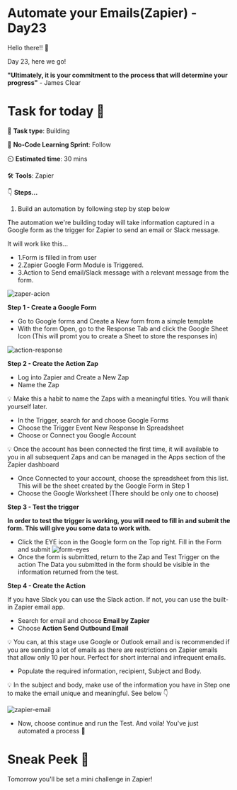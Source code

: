 # Automate your Emails(Zapier) - Day23


Hello there!! 👋

Day 23, here we go! 

**"Ultimately, it is your commitment to the process that will determine your progress"** - James Clear


#  Task for today 🚀

📝 **Task type**: Building

🧱 **No-Code Learning Sprint**: Follow

⏲️ **Estimated time**: 30 mins

🛠️ **Tools**: Zapier

👇 **Steps...**

1. Build an automation by following step by step below

The automation we're building today will take information captured in a Google form as the trigger for Zapier to send an email or Slack message.

It will work like this...

- 1.Form is filled in from user
- 2.Zapier Google Form Module is Triggered.
- 3.Action to Send email/Slack message with a relevant message from the form.
  
![zaper-acion](https://ci6.googleusercontent.com/proxy/2xgAih0SHAXyaDXMdb_RczvssVUBW1xdG8W9b4nmhRM39sOWCd2W-uS5pr6UqfEp4Bxa4tfmBb97lPUqNspAJQ2GU50VDD3ZMlkVgE1CKl16pJKRUAec0r0NYbBeNr0t4oZxCcxMXUsbUZ-SiJU=s0-d-e1-ft#https://bucket.mlcdn.com/a/2070/2070180/images/e195520ba510c4d90b35ad507bc62f076817cf24.png)

**Step 1 - Create a Google Form**

+ Go to Google forms and Create a New form from a simple template
+ With the form Open, go to the Response Tab and click the Google Sheet Icon (This will promt you to create a Sheet to store the responses in)

![action-response](https://ci4.googleusercontent.com/proxy/o3_1bWXMXh4bcxoL_hWwwq_StEoAutTbO5xWPPd13QnVIE-7kUXRYwiroQhnpofZ6D0NLjzmuWF-UPPUdZmXp6W5ZJ5PVYdPqrCsZhG_hr4VhKe0UNbcRaqJByEYUKaHUegImWeBPYmmbFTfngM=s0-d-e1-ft#https://bucket.mlcdn.com/a/2070/2070180/images/ef2e35d2b27b5db44df05c43abc93f69787cc29d.png)

**Step 2 - Create the Action Zap**

+ Log into Zapier and Create a New Zap
+ Name the Zap
  
💡 Make this a habit to name the Zaps with a meaningful titles. You will thank yourself later.

+ In the Trigger, search for and choose Google Forms
+ Choose the Trigger Event New Response In Spreadsheet
+ Choose or Connect you Google Account
  
💡 Once the account has been connected the first time, it will available to you in all subsequent Zaps and can be managed in the Apps section of the Zapier dashboard

+ Once Connected to your account, choose the spreadsheet from this list. This will be the sheet created by the Google Form in Step 1
+ Choose the Google Worksheet (There should be only one to choose)


**Step 3 - Test the trigger**

**In order to test the trigger is working, you will need to fill in and submit the form. This will give you some data to work with.**
+ Click the EYE icon in the Google form on the Top right. Fill in the Form and submit
![form-eyes](https://ci3.googleusercontent.com/proxy/0MWvdXG1vQp-O2jvmFDsjLAfoLaxBZIUBw9tVRD25imBAs6uutQbiliIk3VbwZMAZQt34L50aIlaV0RG1tfuWdFg-bmXId9eqXJPfThPO8DG-SornXLpGi-x8l739SoPWyQDwXVwLbiOSeBMGBY=s0-d-e1-ft#https://bucket.mlcdn.com/a/2070/2070180/images/e245d6c5d5f5e0b0ef84aea21af9858f41291326.png)
+ Once the form is submitted, return to the Zap and Test Trigger on the action
The Data you submitted in the form should be visible in the information returned from the test.

**Step 4 - Create the Action**

If you have Slack you can use the Slack action. If not, you can use the built-in Zapier email app.

+ Search for email and choose **Email by Zapier**
+ Choose **Action Send Outbound Email**
  
💡 You can, at this stage use Google or Outlook email and is recommended if you are sending a lot of emails as there are restrictions on Zapier emails that allow only 10 per hour. Perfect for short internal and infrequent emails.

+ Populate the required information, recipient, Subject and Body.
  
💡 In the subject and body, make use of the information you have in Step one to make the email unique and meaningful. See below 👇

![zapier-email](https://ci4.googleusercontent.com/proxy/8R0enCE8LVuzWHo8zQotz1MVaOPFuWr87Bz1ch_28rTBCk0R3pWlMHZeXg7JM3G7IPioPAFhxZjMg4R38X4FB4qk1cmut_eQWmGrfy8-_IAhKPmSMSZAqI3HMNakrEal-IbgZv7X63wORLM2ke4=s0-d-e1-ft#https://bucket.mlcdn.com/a/2070/2070180/images/cfded4262a9842072499e7a5234fb8d48ee0cfbc.png)

+ Now, choose continue and run the Test.
And voila! You've just automated a process 🎉


# Sneak Peek 👀

Tomorrow you'll be set a mini challenge in Zapier!